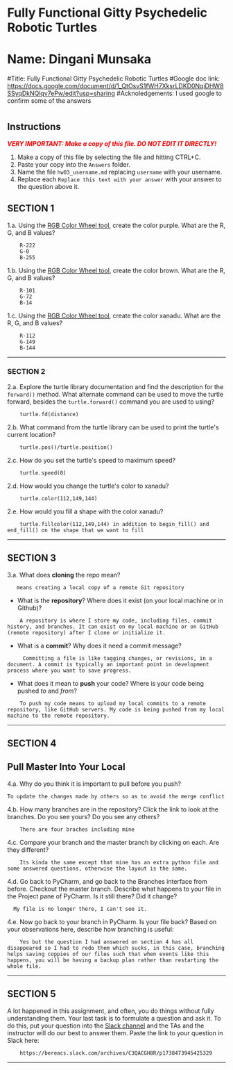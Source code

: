 # Fully Functional Gitty Psychedelic Robotic Turtles
#
# Name: Dingani Munsaka
#Title: Fully Functional Gitty Psychedelic Robotic Turtles
#Google doc link: https://docs.google.com/document/d/1_QtOsvS1fWH7XksrLDKD0NqiDHW8SSyqDkNQlqv7ePw/edit?usp=sharing
#Acknoledgements: I used google to confirm some of the answers 
#
## Instructions

**_<span style="color:red">
    VERY IMPORTANT: Make a copy of this file. DO NOT EDIT IT DIRECTLY!
</span>_**

1. Make a copy of this file by selecting the file and hitting CTRL+C. 
2. Paste your copy into the `Answers` folder.
3. Name the file `hw03_username.md` replacing `username` with your username.
4. Replace each `Replace this text with your answer` with your answer to the question above it.

## SECTION 1

1.a. Using the [RGB Color Wheel tool](https://colorspire.com/rgb-color-wheel/), create the color purple. 
     What are the R, G, and B values?

```
    R-222
    G-0
    B-255
```

1.b. Using the [RGB Color Wheel tool](https://colorspire.com/rgb-color-wheel/), create the color brown. 
     What are the R, G, and B values? 

```
    R-101
    G-72
    B-14
```

1.c. Using the [RGB Color Wheel tool](https://colorspire.com/rgb-color-wheel/), create the color xanadu. 
     What are the R, G, and B values?

```
    R-112
    G-149
    B-144
```

---

### SECTION 2

2.a. Explore the turtle library documentation and find the description for the 
     `forward()` method. What alternate command can be used to move the turtle forward, 
     besides the `turtle.forward()` command you are used to using?

```
    turtle.fd(distance)
```

2.b. What command from the turtle library can be used to print the turtle's current 
   location?
   
```
    turtle.pos()/turtle.position()
```

2.c. How do you set the turtle's speed to maximum speed?
   
```
    turtle.speed(0)
```

2.d. How would you change the turtle's color to xanadu? 

```
    turtle.color(112,149,144)
```

2.e. How would you fill a shape with the color xanadu?

```
    turtle.fillcolor(112,149,144) in addition to begin_fill() and end_fill() on the shape that we want to fill 
```

---

## SECTION 3

3.a. What does **cloning** the repo mean?

```
   means creating a local copy of a remote Git repository 
```


- What is the **repository**? Where does it exist (on your local machine or in Github)?

```
    A repository is where I store my code, including files, commit history, and branches. It can exist on my local machine or on GitHub (remote repository) after I clone or initialize it.
```


- What is a **commit**? Why does it need a commit message?

```
     Committing a file is like tagging changes, or revisions, in a document. A commit is typically an important point in development process where you want to save progress.
```


- What does it mean to **push** your code? Where is your code being pushed _to_ and _from_?

```
    To push my code means to upload my local commits to a remote repository, like GitHub servers. My code is being pushed from my local machine to the remote repository.
```

---

## SECTION 4

## Pull Master Into Your Local

4.a. Why do you think it is important to pull before you push?

```
To update the changes made by others so as to avoid the merge conflict
```

4.b. How many branches are in the repository?
     Click the link to look at the branches. Do you see yours? Do you see any others? 

```
    There are four braches including mine
```


4.c. Compare your branch and the master branch by clicking on each. Are they different?

```
    Its kinda the same except that mine has an extra python file and some answered questions, otherwise the layout is the same.
```


4.d. Go back to PyCharm, and go back to the Branches interface from before. Checkout the 
     master branch.
     Describe what happens to your file in the Project pane of PyCharm. Is it still 
     there? Did it change?

```
  My file is no longer there, I can't see it.
```


4.e. Now go back to your branch in PyCharm. Is your file back? Based on your observations
     here, describe how branching is useful:

```
    Yes but the question I had answered on section 4 has all disappeared so I had to redo them which sucks, in this case, branching helps saving coppies of our files such that when events like this happens, you will be having a backup plan rather than restarting the whole file. 
```

---

## SECTION 5

A lot happened in this assignment, and often, you do things without fully understanding them. Your last task is to 
formulate a question and ask it. To do this, put your question into the [Slack channel](https://bereacs.slack.com/archives/C3QACGH8R) and the TAs and the 
instructor will do our best to answer them. Paste the link to your question in Slack here:

```
    https://bereacs.slack.com/archives/C3QACGH8R/p1738473945425329
```

---